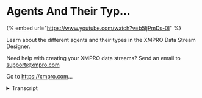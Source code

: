 # Agents And Their Typ...

{% embed url="https://www.youtube.com/watch?v=b5ljPmDs-0I" %}

Learn about the different agents and their types in the XMPRO Data Stream Designer.&#x20;

Need help with creating your XMPRO data streams? Send an email to support@xmpro.com

Go to https://xmpro.com...

<details>

<summary>Transcript</summary>

Learn about the different agents and their types in the XMPRO Data Stream Designer.&#x20;

Need help with creating your XMPRO data streams? Send an email to support@xmpro.com

Go to https://xmpro.com... welcome to another training video from

Mexico in this video we will be

discussing agents and their types agents

are basically a piece of code or logic

which gets encapsulated in Excel Pro

agent framework to become these blocks

which are configurable and reusable

among different use cases we provide a

library of agents which is extensible

and our users have access to the

framework that they can use to create

their own agents and add them to the

library here as you can see agents are

categorized into different categories

there are some fundamental categories

for agents and then there are some which

are derived from them

so I'll go through all of them one by

one so usually a stream starts with a

listener a listener is an agent which

doesn't have any input endpoint it would

always only have an output and that is

primarily responsible to talk to third

party systems or outside and the system

here and fetch new data as it up as it

becomes available

edan can be agents can be of two types

one is a polling agent which basically

has a polling interval on which can be

let's say five seconds ten seconds the

user is allowed to configure that and

that polling interval is what if he uses

to ping its data source or the third

party system to ask for new data so for

example a sequel listener and would ask

the database for new records that may

have become available in last 10 seconds

and then it would push them down on the

string to the next agent the other type

of listeners is the push base where they

don't have any polling mechanism but

they just subscribe to an endpoint and

as soon as something is published on

that endpoint they receive it and they

pass it down the line over here an

example would be an MQTT listener for

example which subscribes to an MQTT

broker

soon as it receives a data point it just

sends it down to the next agent next

category which is very similar to the

listeners is of context providers

context providers also do not have any

input endpoint hence they're usually

also format the start of your stream how

they are different to listeners is that

context providers work with slow

changing for context or reference data

rather than live data which listeners

are listening for context providers just

look at a reference data source cache

them in memory and whenever live data

which is coming at a speed comes through

they are able to provide that context

wire join or some other way to those

records example would be lets say you

have a device which is sending

temperature or a pressure value it

wouldn't be sending its make model when

was last serviced its location etc

though the things which are not changing

so it would only be sending live data

which are the things which mostly

changed as you would receive that

deference better from your context

providers you will do a join on let's

say a device ID and that way you will be

able to add context to your data next we

have transformations transformation is

basically are always found in the middle

of your stream they are required to

change or transform the data the key

difference here is they would rarely or

most probably never be talking to an

outside system there would always be

internal in memory agents which would

receive data change its shape or form

based on how you have configured them

and then output them alone for example

there is a Dalek and we region

transformation what it would do is it

would allow you to change a data type of

a certain attributes for example you may

want to change a string to a number or

vice-versa then I'll jump on to action

action agents are usually found towards

the end of your data stream they are

your call to actions there again agents

which talk to third party systems

outside the this environment and that is

where you would mostly krigger a work

order or or send a notification etc

action agents usually have an input and

an output endpoint where they can

perform the action they were supposed to

and then they would simply pass the same

data point out on their output so that

if you want to create a pipeline or line

up multiple action agents you can do

that and take multiple call to actions

in one for the same data point then if

we come back and we have a category for

AI n machine learning where you will

find agents which are related to machine

learning algorithms like binary

classification anomaly detection etc so

you can use those if you want to call a

model or get a prediction for your data

set next we also have functions which

are basically agents which call some

mathematical function like Fourier

transform or any signal filtering that

you may have to do lastly we have

recommendations these are action agents

which classify and the recommendation

category basically these are the ones

which you use to integrate to app

designer where you can trigger some

recommendations or resolve them as you

may like so that was a brief explanation

of agents and there are different types

thank you so much for watching

</details>
